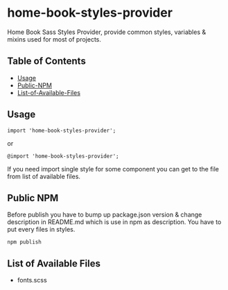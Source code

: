 # home-book-styles-provider

Home Book Sass Styles Provider, provide common styles, variables & mixins used for most of projects.

## Table of Contents

- [Usage](#Usage)
- [Public-NPM](#Public-NPM)
- [List-of-Available-Files](#List-of-Available-Files)

## Usage

```
import 'home-book-styles-provider';
```

or

```
@import 'home-book-styles-provider';
```

If you need import single style for some component you can get to the file from list of available files.

## Public NPM

Before publish you have to bump up package.json version & change description in README.md which is use in npm as description. You have to put every files in styles.

```
npm publish
```

## List of Available Files

- fonts.scss
